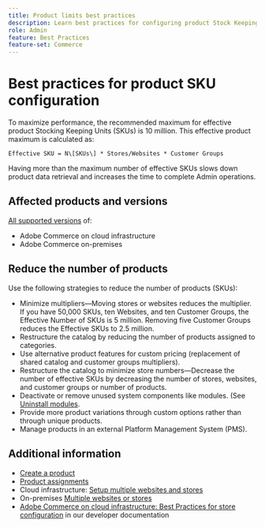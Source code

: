```yaml
---
title: Product limits best practices
description: Learn best practices for configuring product Stock Keeping Units (SKUs) to maximize site performance
role: Admin
feature: Best Practices
feature-set: Commerce
---
```


# Best practices for product SKU configuration

To maximize performance, the recommended maximum for effective product Stocking Keeping Units (SKUs) is 10 million. This effective product maximum is calculated as:

`Effective SKU = N\[SKUs\] * Stores/Websites * Customer Groups`

Having more than the maximum number of effective SKUs slows down product data retrieval and increases the time to complete Admin operations.

## Affected products and versions

[All supported versions](../../../release/versions.md) of:

- Adobe Commerce on cloud infrastructure
- Adobe Commerce on-premises

## Reduce the number of products

Use the following strategies to reduce the number of products (SKUs):

- Minimize multipliers—Moving stores or websites reduces the multiplier. If you have 50,000 SKUs, ten Websites, and ten Customer Groups, the Effective Number of SKUs is 5 million. Removing five Customer Groups reduces the Effective SKUs to 2.5 million.
- Restructure the catalog by reducing the number of products assigned to categories.
- Use alternative product features for custom pricing (replacement of shared catalog and customer groups multipliers).
- Restructure the catalog to minimize store numbers—Decrease the number of effective SKUs by decreasing the number of stores, websites, and customer groups or number of products.
- Deactivate or remove unused system components like modules. (See  [Uninstall modules](https://devdocs.magento.com/guides/v2.4/install-gde/install/cli/install-cli-uninstall-mods.html).
- Provide more product variations through custom options rather than through unique products.
- Manage products in an external Platform Management System (PMS).

## Additional information

- [Create a product](https://experienceleague.adobe.com/docs/commerce-admin/catalog/products/product-create.html)
- [Product assignments](https://experienceleague.adobe.com/docs/commerce-admin/catalog/categories/products-in-category/categories-product-assignments.html)
- Cloud infrastructure: [Setup multiple websites and stores](https://devdocs.magento.com/cloud/project/project-multi-sites.html) 
- On-premises [Multiple websites or stores](../../../configuration/configuration/multi-sites/ms-overview.html)
- [Adobe Commerce on cloud infrastructure: Best Practices for store configuration](https://devdocs.magento.com/cloud/configure/configure-best-practices.html) in our developer documentation
